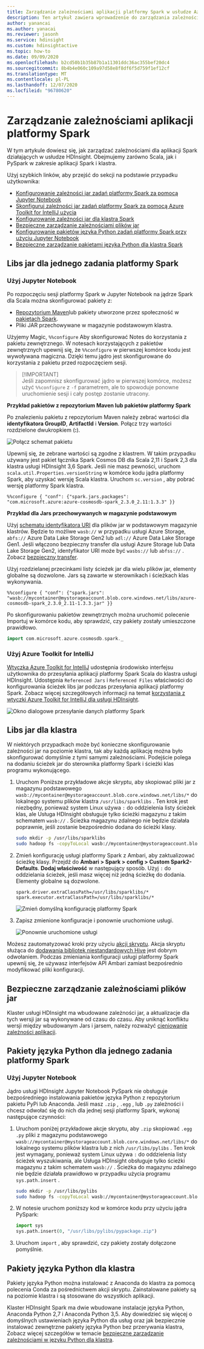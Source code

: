 ```yaml
---
title: Zarządzanie zależnościami aplikacji platformy Spark w usłudze Azure HDInsight
description: Ten artykuł zawiera wprowadzenie do zarządzania zależnościami między platformami Spark w klastrze usługi HDInsight Spark dla aplikacji PySpark i Scala.
author: yanancai
ms.author: yanacai
ms.reviewer: jasonh
ms.service: hdinsight
ms.custom: hdinsightactive
ms.topic: how-to
ms.date: 09/09/2020
ms.openlocfilehash: b2cd50b1b35b87b1a11301ddc36ac355bef20dc4
ms.sourcegitcommit: 8b4b4e060c109a97d58e8f8df6f5d759f1ef12cf
ms.translationtype: MT
ms.contentlocale: pl-PL
ms.lasthandoff: 12/07/2020
ms.locfileid: "96780620"
---
```

# <a name="manage-spark-application-dependencies"></a>Zarządzanie zależnościami aplikacji platformy Spark

W tym artykule dowiesz się, jak zarządzać zależnościami dla aplikacji Spark działających w usłudze HDInsight. Obejmujemy zarówno Scala, jak i PySpark w zakresie aplikacji Spark i klastra.

Użyj szybkich linków, aby przejść do sekcji na podstawie przypadku użytkownika:
* [Konfigurowanie zależności jar zadań platformy Spark za pomocą Jupyter Notebook](#use-jupyter-notebook)
* [Skonfiguruj zależności jar zadań platformy Spark za pomocą Azure Toolkit for IntelliJ użycia](#use-azure-toolkit-for-intellij)
* [Konfigurowanie zależności jar dla klastra Spark](#jar-libs-for-cluster)
* [Bezpieczne zarządzanie zależnościami plików jar](#safely-manage-jar-dependencies)
* [Konfigurowanie pakietów języka Python zadań platformy Spark przy użyciu Jupyter Notebook](#use-jupyter-notebook-1)
* [Bezpieczne zarządzanie pakietami języka Python dla klastra Spark](#python-packages-for-cluster)

## <a name="jar-libs-for-one-spark-job"></a>Libs jar dla jednego zadania platformy Spark
### <a name="use-jupyter-notebook"></a>Użyj Jupyter Notebook
Po rozpoczęciu sesji platformy Spark w Jupyter Notebook na jądrze Spark dla Scala można skonfigurować pakiety z:

* [Repozytorium Maven](https://search.maven.org/)lub pakiety utworzone przez społeczność w [pakietach Spark](https://spark-packages.org/).
* Pliki JAR przechowywane w magazynie podstawowym klastra.

Użyjemy Magic, `%%configure` Aby skonfigurować Notes do korzystania z pakietu zewnętrznego. W notesach korzystających z pakietów zewnętrznych upewnij się, że `%%configure` w pierwszej komórce kodu jest wywoływana magiczna. Dzięki temu jądro jest skonfigurowane do korzystania z pakietu przed rozpoczęciem sesji.

>
>[!IMPORTANT]  
>Jeśli zapomnisz skonfigurować jądro w pierwszej komórce, możesz użyć `%%configure` z `-f` parametrem, ale to spowoduje ponowne uruchomienie sesji i cały postęp zostanie utracony.

**Przykład pakietów z repozytorium Maven lub pakietów platformy Spark**

Po znalezieniu pakietu z repozytorium Maven należy zebrać wartości dla **identyfikatora GroupID**, **ArtifactId** i **Version**. Połącz trzy wartości rozdzielone dwukropkiem (**:**).

   ![Połącz schemat pakietu](./media/apache-spark-manage-dependencies/spark-package-schema.png "Połącz schemat pakietu")

Upewnij się, że zebrane wartości są zgodne z klastrem. W takim przypadku używany jest pakiet łącznika Spark Cosmos DB dla Scala 2,11 i Spark 2,3 dla klastra usługi HDInsight 3,6 Spark. Jeśli nie masz pewności, uruchom `scala.util.Properties.versionString` w komórce kodu jądra platformy Spark, aby uzyskać wersję Scala klastra. Uruchom `sc.version` , aby pobrać wersję platformy Spark klastra.

```
%%configure { "conf": {"spark.jars.packages": "com.microsoft.azure:azure-cosmosdb-spark_2.3.0_2.11:1.3.3" }}
```

**Przykład dla Jars przechowywanych w magazynie podstawowym**

Użyj [schematu identyfikatora URI](../hdinsight-hadoop-linux-information.md#URI-and-scheme) dla plików jar w podstawowym magazynie klastrów. Będzie to możliwe `wasb://` w przypadku usługi Azure Storage, `abfs://` Azure Data Lake Storage Gen2 lub `adl://` Azure Data Lake Storage Gen1. Jeśli włączono bezpieczny transfer dla usługi Azure Storage lub Data Lake Storage Gen2, identyfikator URI może być `wasbs://` lub `abfss://` . Zobacz [bezpieczny transfer](../../storage/common/storage-require-secure-transfer.md).

Użyj rozdzielanej przecinkami listy ścieżek jar dla wielu plików jar, elementy globalne są dozwolone. Jars są zawarte w sterownikach i ścieżkach klas wykonywania.

```
%%configure { "conf": {"spark.jars": "wasb://mycontainer@mystorageaccount.blob.core.windows.net/libs/azure-cosmosdb-spark_2.3.0_2.11-1.3.3.jar" }}
```

Po skonfigurowaniu pakietów zewnętrznych można uruchomić polecenie Importuj w komórce kodu, aby sprawdzić, czy pakiety zostały umieszczone prawidłowo.

```scala
import com.microsoft.azure.cosmosdb.spark._
```

### <a name="use-azure-toolkit-for-intellij"></a>Użyj Azure Toolkit for IntelliJ
[Wtyczka Azure Toolkit for IntelliJ](./apache-spark-intellij-tool-plugin.md) udostępnia środowisko interfejsu użytkownika do przesyłania aplikacji platformy Spark Scala do klastra usługi HDInsight. Udostępnia `Referenced Jars` i `Referenced Files` właściwości do konfigurowania ścieżek libs jar podczas przesyłania aplikacji platformy Spark. Zobacz więcej szczegółowych informacji na temat [korzystania z wtyczki Azure Toolkit for IntelliJ dla usługi HDInsight](./apache-spark-intellij-tool-plugin.md#run-a-spark-scala-application-on-an-hdinsight-spark-cluster).

![Okno dialogowe przesyłanie danych platformy Spark](./media/apache-spark-intellij-tool-plugin/hdi-submit-spark-app-02.png)

## <a name="jar-libs-for-cluster"></a>Libs jar dla klastra
W niektórych przypadkach może być konieczne skonfigurowanie zależności jar na poziomie klastra, tak aby każdą aplikację można było skonfigurować domyślnie z tymi samymi zależnościami. Podejście polega na dodaniu ścieżek jar do sterownika platformy Spark i ścieżki klas programu wykonującego.

1. Uruchom Poniższe przykładowe akcje skryptu, aby skopiować pliki jar z magazynu podstawowego `wasb://mycontainer@mystorageaccount.blob.core.windows.net/libs/*` do lokalnego systemu plików klastra `/usr/libs/sparklibs` . Ten krok jest niezbędny, ponieważ system Linux używa `:` do oddzielenia listy ścieżek klas, ale Usługa HDInsight obsługuje tylko ścieżki magazynu z takim schematem `wasb://` . Ścieżka magazynu zdalnego nie będzie działała poprawnie, jeśli zostanie bezpośrednio dodana do ścieżki klasy.

    ```bash
    sudo mkdir -p /usr/libs/sparklibs
    sudo hadoop fs -copyToLocal wasb://mycontainer@mystorageaccount.blob.core.windows.net/libs/*.* /usr/libs/sparklibs
    ```

2. Zmień konfigurację usługi platformy Spark z Ambari, aby zaktualizować ścieżkę klasy. Przejdź do **Ambari > Spark > config > Custom Spark2-Defaults**. **Dodaj właściwość** w następujący sposób. Użyj `:` do oddzielania ścieżek, jeśli masz więcej niż jedną ścieżkę do dodania. Elementy globalne są dozwolone.

    ```
    spark.driver.extraClassPath=/usr/libs/sparklibs/*
    spark.executor.extraClassPath=/usr/libs/sparklibs/*
    ```

   ![Zmień domyślną konfigurację platformy Spark](./media/apache-spark-manage-dependencies/change-spark-default-config.png "Zmień domyślną konfigurację platformy Spark")

3. Zapisz zmienione konfiguracje i ponownie uruchomione usługi.

   ![Ponownie uruchomione usługi](./media/apache-spark-manage-dependencies/restart-impacted-services.png "Ponownie uruchomione usługi")

Możesz zautomatyzować kroki przy użyciu [akcji skryptu](../hdinsight-hadoop-customize-cluster-linux.md). Akcja skryptu służąca do [dodawania bibliotek niestandardowych Hive](https://hdiconfigactions.blob.core.windows.net/linuxsetupcustomhivelibsv01/setup-customhivelibs-v01.sh) jest dobrym odwołaniem. Podczas zmieniania konfiguracji usługi platformy Spark upewnij się, że używasz interfejsów API Ambari zamiast bezpośrednio modyfikować pliki konfiguracji. 

## <a name="safely-manage-jar-dependencies"></a>Bezpieczne zarządzanie zależnościami plików jar
Klaster usługi HDInsight ma wbudowane zależności jar, a aktualizacje dla tych wersji jar są wykonywane od czasu do czasu. Aby uniknąć konfliktu wersji między wbudowanym Jars i jarsem, należy rozważyć [cieniowanie zależności aplikacji](./safely-manage-jar-dependency.md).

## <a name="python-packages-for-one-spark-job"></a>Pakiety języka Python dla jednego zadania platformy Spark
### <a name="use-jupyter-notebook"></a>Użyj Jupyter Notebook
Jądro usługi HDInsight Jupyter Notebook PySpark nie obsługuje bezpośredniego instalowania pakietów języka Python z repozytorium pakietu PyPi lub Anaconda. Jeśli masz `.zip` , `.egg` , lub `.py` zależności i chcesz odwołać się do nich dla jednej sesji platformy Spark, wykonaj następujące czynności:

1. Uruchom poniżej przykładowe akcje skryptu, aby `.zip` skopiować `.egg` `.py` pliki z magazynu podstawowego `wasb://mycontainer@mystorageaccount.blob.core.windows.net/libs/*` do lokalnego systemu plików klastra lub z nich `/usr/libs/pylibs` . Ten krok jest wymagany, ponieważ system Linux używa `:` do oddzielenia listy ścieżek wyszukiwania, ale Usługa HDInsight obsługuje tylko ścieżki magazynu z takim schematem `wasb://` . Ścieżka do magazynu zdalnego nie będzie działała prawidłowo w przypadku użycia programu `sys.path.insert` .

    ```bash
    sudo mkdir -p /usr/libs/pylibs
    sudo hadoop fs -copyToLocal wasb://mycontainer@mystorageaccount.blob.core.windows.net/libs/*.* /usr/libs/pylibs
    ```

2. W notesie uruchom poniższy kod w komórce kodu przy użyciu jądra PySpark:

   ```python
   import sys
   sys.path.insert(0, "/usr/libs/pylibs/pypackage.zip")
   ```

3. Uruchom `import` , aby sprawdzić, czy pakiety zostały dołączone pomyślnie.  

## <a name="python-packages-for-cluster"></a>Pakiety języka Python dla klastra
Pakiety języka Python można instalować z Anaconda do klastra za pomocą polecenia Conda za pośrednictwem akcji skryptu. Zainstalowane pakiety są na poziomie klastra i są stosowane do wszystkich aplikacji. 

Klaster HDInsight Spark ma dwie wbudowane instalacje języka Python, Anaconda Python 2,7 i Anaconda Python 3,5. Aby dowiedzieć się więcej o domyślnych ustawieniach języka Python dla usług oraz jak bezpiecznie instalować zewnętrzne pakiety języka Python bez przerywania klastra, Zobacz więcej szczegółów w temacie [bezpieczne zarządzanie zależnościami w języku Python dla klastra](./apache-spark-python-package-installation.md).
